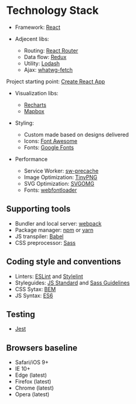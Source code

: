 
# Technology Stack

- Framework: [React](https://facebook.github.io/react/)

- Adjecent libs: 
    - Routing: [React Router](https://github.com/ReactTraining/react-router)
    - Data flow: [Redux](http://redux.js.org/)
    - Utility: [Lodash](https://lodash.com/)
    - Ajax: [whatwg-fetch](https://github.com/github/fetch)

Project starting point: [Create React App](https://github.com/facebookincubator/create-react-app)

- Visualization libs:
    - [Recharts](http://recharts.org/#/en-US/)
    - [Mapbox](https://www.mapbox.com/)

- Styling:
    - Custom made based on designs delivered
    - Icons: [Font Awesome](http://fontawesome.io/)
    - Fonts: [Google Fonts](https://fonts.google.com/)

- Performance
  - Service Worker: [sw-precache](https://github.com/GoogleChrome/sw-precache)
  - Image Optimization: [TinyPNG](https://tinypng.com/)
  - SVG Optimization: [SVGOMG](https://jakearchibald.github.io/svgomg/)
  - Fonts: [webfontloader](https://github.com/typekit/webfontloader)

## Supporting tools

- Bundler and local server: [webpack](https://webpack.github.io/)
- Package manager: [npm](https://www.npmjs.com/) or [yarn](https://yarnpkg.com/)
- JS transpiler: [Babel](https://babeljs.io/)
- CSS preprocessor: [Sass](http://sass-lang.com/)

## Coding style and conventions

- Linters: [ESLint](http://eslint.org/) and [Stylelint](https://stylelint.io/)
- Styleguides: [JS Standard](http://standardjs.com/) and [Sass Guidelines](https://sass-guidelin.es/)
- CSS Sytax: [BEM](http://getbem.com/)
- JS Syntax: [ES6](https://babeljs.io/learn-es2015/)

## Testing

- [Jest](https://facebook.github.io/jest/)

## Browsers baseline

- Safari/iOS 9+
- IE 10+
- Edge (latest)
- Firefox (latest)
- Chrome (latest)
- Opera (latest)
